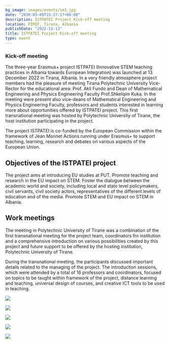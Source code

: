 ```yaml
---
bg_image: images/events/im1.jpg
date: "2030-03-09T15:27:17+06:00"
description: ISTPATEI Project Kick-off meeting
location: FIMIF, Tirana, Albania
publishDate: "2022-12-13"
title: ISTPATEI Project Kick-off meeting
type: event
---
```


### Kick-off meeting 

The three-year Erasmus+ project ISTPATEI (Innovative STEM teaching practices in Albania towards European Integration) was launched at 13 December 2022 in Tirana, Albania. In a very friendly atmosphere project members had the pleasure of meeting Tirana Polytechnic University Vice-Rector for the educational area: Prof. Akli Fundo and Dean of Mathematical Engineering and Physics Engineering Faculty Prof.Shkelqim Kuka. In the meeting were present also vice-deans of Mathematical Engineering and Physics Engineering Faculty, professors and students interested in learning more about opportunities offered by ISTPATEI project. This first transnational meeting was hosted by Polytechnic University of Tirane, the host institution participating in the project. 

The project ISTPATEI is co-funded by the European Commission within the framework of Jean Monnet Actions running under Erasmus+ to support teaching, learning, research and debates on various aspects of the European Union.


## Objectives of the ISTPATEI project
The project aims at introducing EU studies at PUT. Promote teaching and research in the EU impact on STEM. Foster the dialogue between the academic world and society, including local and state level policymakers, civil servants, civil society actors, representatives of the different levels of education and of the media. Promote STEM and EU impact on STEM in Albania.

## Work meetings
The meeting in Polytechnic University of Tirane was a combination of the first transnational meeting for the project team, coordinators fro institution and a comprehensive introduction on various possibilities created by this project and future support to be offered by the hosting institution, Polytechnic University of Tirane.

During the transnational meeting, the participants discussed important details related to the managing of the project. The introduction sessions, which were attended by a total of 16 professors and coordinators, focused on topics to be taught within framework of the project, distance learning and teaching, universal design of courses, and creative ICT tools to be used in teaching.



![](images/events/im1.jpg)

![](images/events/im2.jpg)

![](images/events/im3.jpg)

![](images/events/im4.jpg)

![](images/events/im5.jpg)